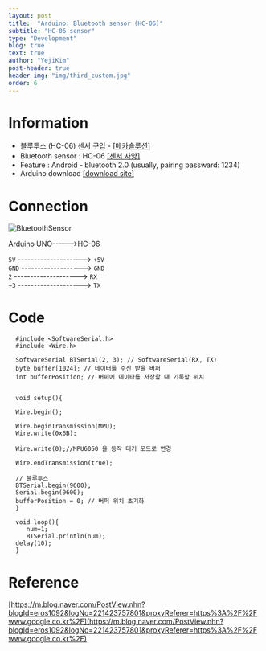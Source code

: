 ```yaml
---
layout: post
title:  "Arduino: Bluetooth sensor (HC-06)"
subtitle: "HC-06 sensor"
type: "Development"
blog: true
text: true
author: "YejiKim"
post-header: true
header-img: "img/third_custom.jpg"
order: 6
---
```




# Information

- 블루투스 (HC-06) 센서 구입 - [[메카솔루션]](http://mechasolution.com/shop/main/index.php) 
- Bluetooth sensor : HC-06 [[센서 사양]](http://mechasolution.com/shop/goods/goods_view.php?goodsno=71794&category=)
- Feature : Android - bluetooth 2.0 (usually, pairing passward: 1234)  
- Arduino download [[download site]](https://www.arduino.cc/en/Main/Software) 


# Connection 
![BluetoothSensor](./img/Bluetooth_sensor.PNG) </p>

Arduino UNO----->HC-06 

`5V` --------------------> `+5V`     
`GND` -------------------> `GND`   
`2` --------------------> `RX`   
`~3` --------------------> `TX` 

# Code 
     
      #include <SoftwareSerial.h>
      #include <Wire.h>
      
      SoftwareSerial BTSerial(2, 3); // SoftwareSerial(RX, TX)
      byte buffer[1024]; // 데이터를 수신 받을 버퍼
      int bufferPosition; // 버퍼에 데이타를 저장할 때 기록할 위치


      void setup(){     

      Wire.begin();

      Wire.beginTransmission(MPU);
      Wire.write(0x6B);

      Wire.write(0);//MPU6050 을 동작 대기 모드로 변경

      Wire.endTransmission(true);

      // 블루투스
      BTSerial.begin(9600);
      Serial.begin(9600); 
      bufferPosition = 0; // 버퍼 위치 초기화
      }
 
      void loop(){
         num=1;
         BTSerial.println(num);       
      delay(10);
      } 
     
     

# Reference
[https://m.blog.naver.com/PostView.nhn?blogId=eros1092&logNo=221423757801&proxyReferer=https%3A%2F%2Fwww.google.co.kr%2F](https://m.blog.naver.com/PostView.nhn?blogId=eros1092&logNo=221423757801&proxyReferer=https%3A%2F%2Fwww.google.co.kr%2F)

